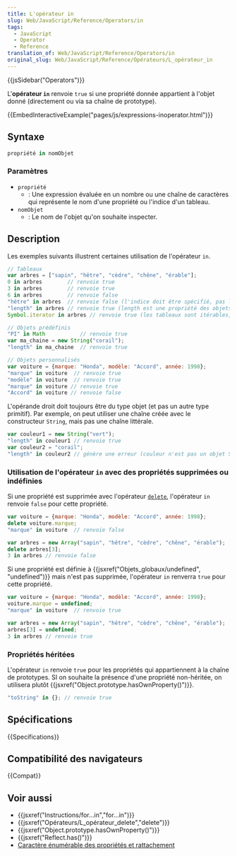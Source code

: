 ```yaml
---
title: L'opérateur in
slug: Web/JavaScript/Reference/Operators/in
tags:
  - JavaScript
  - Operator
  - Reference
translation_of: Web/JavaScript/Reference/Operators/in
original_slug: Web/JavaScript/Reference/Opérateurs/L_opérateur_in
---
```


{{jsSidebar("Operators")}}

L'**opérateur `in`** renvoie `true` si une propriété donnée appartient à l'objet donné (directement ou via sa chaîne de prototype).

{{EmbedInteractiveExample("pages/js/expressions-inoperator.html")}}

## Syntaxe

```js
propriété in nomObjet
```

### Paramètres

- `propriété`
  - : Une expression évaluée en un nombre ou une chaîne de caractères qui représente le nom d'une propriété ou l'indice d'un tableau.
- `nomObjet`
  - : Le nom de l'objet qu'on souhaite inspecter.

## Description

Les exemples suivants illustrent certaines utilisation de l'opérateur `in`.

```js
// Tableaux
var arbres = ["sapin", "hêtre", "cèdre", "chêne", "érable"];
0 in arbres        // renvoie true
3 in arbres        // renvoie true
6 in arbres        // renvoie false
"hêtre" in arbres  // renvoie false (l'indice doit être spécifié, pas la valeur à cet indice)
"length" in arbres // renvoie true (length est une propriété des objets Array)
Symbol.iterator in arbres // renvoie true (les tableaux sont itérables, à partir d'ES6)

// Objets prédéfinis
"PI" in Math           // renvoie true
var ma_chaine = new String("corail");
"length" in ma_chaine  // renvoie true

// Objets personnalisés
var voiture = {marque: "Honda", modèle: "Accord", année: 1998};
"marque" in voiture  // renvoie true
"modèle" in voiture  // renvoie true
"marque" in voiture // renvoie true
"Accord" in voiture // renvoie false
```

L'opérande droit doit toujours être du type objet (et pas un autre type primitif). Par exemple, on peut utiliser une chaîne créée avec le constructeur `String`, mais pas une chaîne littérale.

```js
var couleur1 = new String("vert");
"length" in couleur1 // renvoie true
var couleur2 = "corail";
"length" in couleur2 // génère une erreur (couleur n'est pas un objet String)
```

### Utilisation de l'opérateur `in` avec des propriétés supprimées ou indéfinies

Si une propriété est supprimée avec l'opérateur [`delete`](/fr/Référence_de_JavaScript_1.5_Core/Opérateurs/Opérateurs_spéciaux/L'opérateur_delete), l'opérateur `in` renvoie `false` pour cette propriété.

```js
var voiture = {marque: "Honda", modèle: "Accord", année: 1998};
delete voiture.marque;
"marque" in voiture  // renvoie false

var arbres = new Array("sapin", "hêtre", "cèdre", "chêne", "érable");
delete arbres[3];
3 in arbres // renvoie false
```

Si une propriété est définie à {{jsxref("Objets_globaux/undefined", "undefined")}} mais n'est pas supprimée, l'opérateur `in` renverra `true` pour cette propriété.

```js
var voiture = {marque: "Honda", modèle: "Accord", année: 1998};
voiture.marque = undefined;
"marque" in voiture  // renvoie true

var arbres = new Array("sapin", "hêtre", "cèdre", "chêne", "érable");
arbres[3] = undefined;
3 in arbres // renvoie true
```

### Propriétés héritées

L'opérateur `in` renvoie `true` pour les propriétés qui appartiennent à la chaîne de prototypes. SI on souhaite la présence d'une propriété non-héritée, on utilisera plutôt {{jsxref("Object.prototype.hasOwnProperty()")}}.

```js
"toString" in {}; // renvoie true
```

## Spécifications

{{Specifications}}

## Compatibilité des navigateurs

{{Compat}}

## Voir aussi

- {{jsxref("Instructions/for...in","for...in")}}
- {{jsxref("Opérateurs/L_opérateur_delete","delete")}}
- {{jsxref("Object.prototype.hasOwnProperty()")}}
- {{jsxref("Reflect.has()")}}
- [Caractère énumérable des propriétés et rattachement](/fr/docs/Web/JavaScript/Caractère_énumérable_des_propriétés_et_rattachement)
